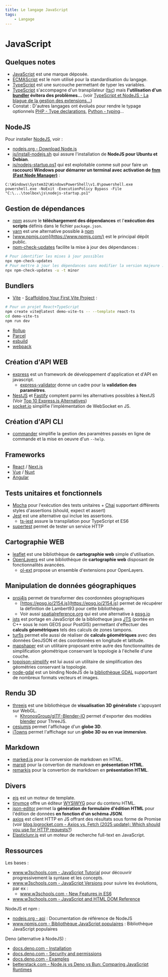 ```yaml
---
title: Le langage JavaScript
tags:
    - Langage
---
```


# JavaScript

## Quelques notes

* [JavaScript](https://fr.wikipedia.org/wiki/JavaScript) est une marque déposée.
* [ECMAScript](https://fr.wikipedia.org/wiki/ECMAScript) est le nom utilisé pour la standardisation du langage.
* [TypeScript](https://www.typescriptlang.org/) est une surcouche permettant de typer les variables.
* [TypeScript](https://www.typescriptlang.org/) s'accompagne d'un transpilateur ([tsc](https://www.typescriptlang.org/docs/handbook/compiler-options.html)) mais **l'utilisation d'un [bundler](#bundlers) évitera des problèmes...** (voir [TypeScript et NodeJS - La blague de la gestion des extensions...](docs/import-ts-js.md))
* Constat : D'autres langages ont évolués pour rendre le typage optionnels [PHP - Type declarations](https://www.php.net/manual/en/language.types.declarations.php), [Python - typing](https://docs.python.org/3/library/typing.html)...

## NodeJS

Pour installer [NodeJS](https://nodejs.org/en), voir :

* [nodejs.org - Download Node.js](https://nodejs.org/en/download)
* [js/install-nodejs.sh](install-nodejs.sh) qui assure l'installation de **NodeJS pour Ubuntu et Debian**.
* [js/nodejs-startup.ps1](nodejs-startup.ps1) qui est exploitable comme suit pour faire un **raccourci Windows pour démarrer un terminal avec activation de [fnm (Fast Node Manager)](https://github.com/Schniz/fnm#readme)** :

```
C:\Windows\System32\WindowsPowerShell\v1.0\powershell.exe powershell.exe -NoExit -ExecutionPolicy Bypass -File "C:\...\toolbox\js\nodejs-startup.ps1"
```

## Gestion de dépendances

* [npm](https://docs.npmjs.com/cli/v7/commands) assure le **téléchargement des dépendances** et l'**exécution des scripts** définis dans le fichier `package.json`.
* [yarn](https://yarnpkg.com/) est une alternative possible à [npm](https://docs.npmjs.com/cli/v7/commands)
* [www.npmjs.com](https://www.npmjs.com/) est le principal dépôt public.
* [npm-check-updates](https://github.com/raineorshine/npm-check-updates#readme) facilite la mise à jour des dépendances :

```bash
# Pour identifier les mises à jour possibles
npx npm-check-updates
# Pour mettre à jour les dépendances sans modifier la version majeure :
npx npm-check-updates -u -t minor
```

## Bundlers

* [Vite](https://vite.dev/) - [Scaffolding Your First Vite Project](https://vite.dev/guide/#scaffolding-your-first-vite-project) :

```bash
# Pour un projet React+TypeScript
npm create vite@latest demo-vite-ts -- --template react-ts
cd demo-vite-ts
npm run dev
```

* [Rollup](https://rollupjs.org/)
* [Parcel](https://parceljs.org/)
* [esbuild](https://esbuild.github.io/)
* [webpack](https://webpack.js.org/)

## Création d'API WEB

* [express](https://www.npmjs.com/package/express) est un framework de développement d'application et d'API en javascript.
    * [express-validator](https://github.com/express-validator/express-validator/blob/master/README.md) donne un cadre pour la **validation des paramètres**.
* [NestJS](https://docs.nestjs.com/) et [Fastify](https://github.com/fastify/fastify#readme) comptent parmi les alternatives possibles à NextJS (Voir [Top 10 Express.js Alternatives](https://blog.back4app.com/expressjs-alternatives/#2_Fastifynbsp))
* [socket.io](https://socket.io) simplifie l'implémentation de WebSocket en JS.

## Création d'API CLI

* [commander](https://www.npmjs.com/package/commander) simplifie la gestion des paramètres passés en ligne de commande et la mise en oeuvre d'un `--help`.

## Frameworks

* [React](https://reactjs.org/) / [Next.js](https://nextjs.org/)
* [Vue](https://vuejs.org/) / [Nuxt](https://nuxt.com/)
* [Angular](https://angular.io/guide/quickstart)

## Tests unitaires et fonctionnels

* [Mocha](https://mochajs.org/) pour l'exécution des tests unitaires + [Chai](https://www.chaijs.com/) supportant différents styles d'assertions (should, expect et assert)
* [Jest](https://jestjs.io/fr/) est une alternative qui inclue les assertions.
    * [ts-jest](https://kulshekhar.github.io/ts-jest/docs/getting-started/installation) assure la transpilation pour TypeScript et ES6
* [supertest](https://github.com/ladjs/supertest#readme) permet de tester un service HTTP

## Cartographie WEB

* [leaflet](https://leafletjs.com/) est une bibliothèque de **cartographie web** simple d'utilisation.
* [OpenLayers](https://openlayers.org) est une bibliothèque de **cartographie web** disposant de fonctionnalités avancées.
    * [ol-ext](https://github.com/Viglino/ol-ext) propose un ensemble d'extensions pour OpenLayers.

## Manipulation de données géographiques

* [proj4js](http://proj4js.org) permet de transformer des coordonnées géographiques
    * [https://epsg.io/2154.js](https://epsg.io/2154.js) permet de récupérer la définition de Lambert93 pour cette bibliothèque.
    * Voir aussi [spatialreference.org](https://spatialreference.org/) qui est une alternative à [epsg.io](https://epsg.io)
* [jsts](https://github.com/bjornharrtell/jsts) est portage en JavaScript de la bibliotheque java [JTS](https://github.com/locationtech/jts#jts-topology-suite) (portée en C++ sous le nom GEOS pour PostGIS) permettant d'effectuer des **calculs géométriques** tels des calculs de zones tampons.
* [turfjs](http://turfjs.org) permet elle aussi de réaliser de **calculs géométriques** avec des données GeoJSON et des coordonnées en longitude et latitude.
* [mapshaper](https://github.com/mbloch/mapshaper#mapshaper) est un utilitaire proposant entre autre des fonctionnalités de simplification géométrique conservant la topologie à l'échelle d'une couche.
* [topojson-simplify](https://github.com/topojson/topojson-simplify) est lui aussi un utilitaire de simplification des géométries conservant la topologie.
* [node-gdal](http://naturalatlas.github.io/node-gdal/classes/gdal.html) est un binding NodeJS de la [bibliothèque GDAL](https://gdal.org/en/stable/) supportant de nombreux formats vecteurs et images.

## Rendu 3D

* [threejs](https://threejs.org) est une bibliothèque de **visualisation 3D généraliste** s'appuyant sur WebGL.
    * [KhronosGroup/glTF-Blender-IO](https://github.com/KhronosGroup/glTF-Blender-IO#blender-gltf-20-importer-and-exporter) permet d'exporter des modèles [blender](https://www.blender.org/) pour ThreeJS.
* [cesiumjs](https://cesiumjs.org) permet l'affichage d'un **globe 3D**.
* [iTowns](https://www.itowns-project.org/) permet l'affichage sur un **globe 3D ou en vue immersive**.

## Markdown

* [marked.js](https://marked.js.org) pour la conversion de markdown en HTML.
* [marpit](https://marpit.marp.app/) pour la convertion de markdown en **présentation HTML**.
* [remarkjs](https://remarkjs.com) pour la convertion de markdown en **présentation HTML**.

## Divers

* [ejs](http://ejs.co) est un moteur de template.
* [tinymce](https://www.tinymce.com/) offre un éditeur [WYSIWYG](https://fr.wikipedia.org/wiki/What_you_see_is_what_you_get) pour du contenu HTML.
* [json-editor](https://github.com/json-editor/json-editor) permet la **génération de formulaire d'édition HTML** pour l'édition de données **en fonction d'un schéma JSON**.
* [axios](https://github.com/axios/axios#example) est client HTTP en JS offrant des résultats sous forme de Promise (voir [blog.logrocket.com  - Axios vs. Fetch (2025 update): Which should you use for HTTP requests?](https://blog.logrocket.com/axios-vs-fetch-2025/))
* [Elasticlunr.js](https://elasticlunr.com/) est un moteur de recherche full-text en JavaScript.

## Ressources

Les bases :

* [www.w3schools.com - JavaScript Tutorial](https://www.w3schools.com/js/default.asp) pour découvrir progressivement la syntaxe et les concepts.
* [www.w3schools.com - JavaScript Versions](https://www.w3schools.com/js/js_versions.asp) pour suivre les évolutions, par ex :
    * [www.w3schools.com - New Features in ES6](https://www.w3schools.com/js/js_es6.asp)
* [www.w3schools.com - JavaScript and HTML DOM Reference](https://www.w3schools.com/jsref/default.asp)

NodeJS et npm :

* [nodejs.org - api](https://nodejs.org/api/) : Documentation de référence de NodeJS
* [www.npmjs.com - Bibliothèque JavaScript populaires](https://www.npmjs.com/browse/depended) : Bibliothèque JavaScript populaires

Deno (alternative à NodeJS) :

* [docs.deno.com - Installation](https://docs.deno.com/runtime/getting_started/installation/)
* [docs.deno.com - Security and permissions](https://docs.deno.com/runtime/fundamentals/security/)
* [docs.deno.com - Examples](https://docs.deno.com/examples/)
* [betterstack.com - Node.js vs Deno vs Bun: Comparing JavaScript Runtimes](https://betterstack.com/community/guides/scaling-nodejs/nodejs-vs-deno-vs-bun/)
